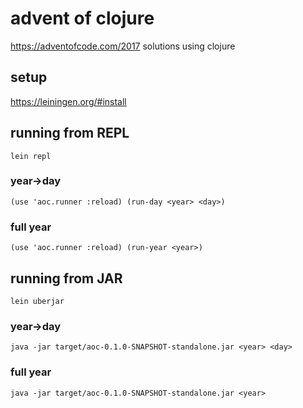 # advent of clojure

https://adventofcode.com/2017 solutions using clojure

## setup

https://leiningen.org/#install

## running from REPL

`lein repl`

### year->day

`(use 'aoc.runner :reload) (run-day <year> <day>)`

### full year

`(use 'aoc.runner :reload) (run-year <year>)`

## running from JAR

`lein uberjar`

### year->day

`java -jar target/aoc-0.1.0-SNAPSHOT-standalone.jar <year> <day>`

### full year

`java -jar target/aoc-0.1.0-SNAPSHOT-standalone.jar <year>`
